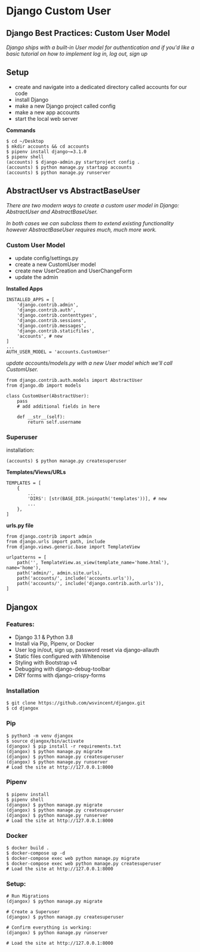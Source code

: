 # Django Custom User

## Django Best Practices: Custom User Model

*Django ships with a built-in User model for authentication and if you'd like a basic tutorial on how to implement log in, log out, sign up*

## Setup

- create and navigate into a dedicated directory called accounts for our code
- install Django
- make a new Django project called config
- make a new app accounts
- start the local web server

**Commands**

```
$ cd ~/Desktop
$ mkdir accounts && cd accounts
$ pipenv install django~=3.1.0
$ pipenv shell
(accounts) $ django-admin.py startproject config .
(accounts) $ python manage.py startapp accounts
(accounts) $ python manage.py runserver
```

## AbstractUser vs AbstractBaseUser

*There are two modern ways to create a custom user model in Django: AbstractUser and AbstractBaseUser.*

*In both cases we can subclass them to extend existing functionality however AbstractBaseUser requires much, much more work.*

### Custom User Model

- update config/settings.py
- create a new CustomUser model
- create new UserCreation and UserChangeForm
- update the admin

**Installed Apps**

```
INSTALLED_APPS = [
    'django.contrib.admin',
    'django.contrib.auth',
    'django.contrib.contenttypes',
    'django.contrib.sessions',
    'django.contrib.messages',
    'django.contrib.staticfiles',
    'accounts', # new
]
...
AUTH_USER_MODEL = 'accounts.CustomUser'
```

*update accounts/models.py with a new User model which we'll call CustomUser.*

```
from django.contrib.auth.models import AbstractUser
from django.db import models

class CustomUser(AbstractUser):
    pass
    # add additional fields in here

    def __str__(self):
        return self.username

```

### Superuser

installation:

`(accounts) $ python manage.py createsuperuser`

**Templates/Views/URLs**

```
TEMPLATES = [
    {
        ...
        'DIRS': [str(BASE_DIR.joinpath('templates'))], # new
        ...
    },
]
```

**urls.py file**

```
from django.contrib import admin
from django.urls import path, include
from django.views.generic.base import TemplateView

urlpatterns = [
    path('', TemplateView.as_view(template_name='home.html'), name='home'),
    path('admin/', admin.site.urls),
    path('accounts/', include('accounts.urls')),
    path('accounts/', include('django.contrib.auth.urls')),
]
```

## Djangox

### Features:

- Django 3.1 & Python 3.8
- Install via Pip, Pipenv, or Docker
- User log in/out, sign up, password reset via django-allauth
- Static files configured with Whitenoise
- Styling with Bootstrap v4
- Debugging with django-debug-toolbar
- DRY forms with django-crispy-forms

### Installation

```
$ git clone https://github.com/wsvincent/djangox.git
$ cd djangox
```

### Pip

```
$ python3 -m venv djangox
$ source djangox/bin/activate
(djangox) $ pip install -r requirements.txt
(djangox) $ python manage.py migrate
(djangox) $ python manage.py createsuperuser
(djangox) $ python manage.py runserver
# Load the site at http://127.0.0.1:8000
```

### Pipenv

```
$ pipenv install
$ pipenv shell
(djangox) $ python manage.py migrate
(djangox) $ python manage.py createsuperuser
(djangox) $ python manage.py runserver
# Load the site at http://127.0.0.1:8000
```

### Docker

```
$ docker build .
$ docker-compose up -d
$ docker-compose exec web python manage.py migrate
$ docker-compose exec web python manage.py createsuperuser
# Load the site at http://127.0.0.1:8000
```
### Setup:

```
# Run Migrations
(djangox) $ python manage.py migrate

# Create a Superuser
(djangox) $ python manage.py createsuperuser

# Confirm everything is working:
(djangox) $ python manage.py runserver

# Load the site at http://127.0.0.1:8000
```